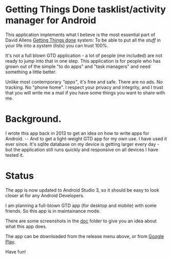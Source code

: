 # Getting Things Done tasklist/activity manager for Android

This application implements what I believe is the most essential part of David Allens [Getting Things done](http://gettingthingsdone.com/) system: To be able to put all the *stuff* in your life into a system (lists) you can trust 100%.

It's not a full blown GTD application - a lot of people (me included) are not ready to jump into that in one step. This application is for people who has grown out of the simple "to do apps" and "task managers" and need something a little better.

Unlike most contemporary *"apps"*, it's free and safe. There are no ads. No tracking. No "phone home". I respect your privacy and integrity, and I trust that you will write me a mail if you have some things you want to share with me.

# Background.

I wrote this app back in 2013 to get an idea on how to write apps for Android. -- And to get a light-weight GTD app for my own use. I have used it ever since. It's sqlite database on my device is getting larger every day - but the application still runs quickly and responsive on all devices I have tested it.

# Status
The app is now updated to Android Studio 3, so it should be easy to look closer at for any Android Developers.

I am planning a full-blown GTD app (for desktop and mobile) with some friends. So this app is in maintainance mode.

There are some screenshots in the [doc](doc/) folder to give you an idea about what this app does.

The app can be downloaded from the release menu above, or from [Google Play](https://play.google.com/store/apps/details?id=eu.lastviking.app.vgtd).

Have fun!
